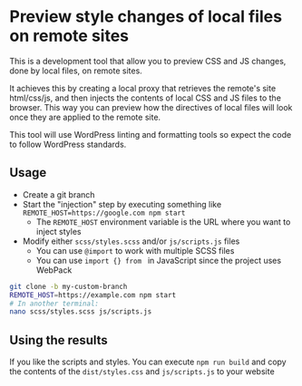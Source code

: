 # Preview style changes of local files on remote sites

This is a development tool that allow you to preview CSS and JS changes, done by local files, on remote sites.

It achieves this by creating a local proxy that retrieves the remote's site html/css/js, and then injects the contents of local CSS and JS files to the browser. This way you can preview how the directives of local files will look once they are applied to the remote site.

This tool will use WordPress linting and formatting tools so expect the code to follow WordPress standards.

## Usage

-   Create a git branch
-   Start the "injection" step by executing something like `REMOTE_HOST=https://google.com npm start`
    - The `REMOTE_HOST` environment variable is the URL where you want to inject styles
-   Modify either `scss/styles.scss` and/or `js/scripts.js` files
    -   You can use `@import` to work with multiple SCSS files
    -   You can use `import {} from ` in JavaScript since the project uses WebPack

```bash
git clone -b my-custom-branch
REMOTE_HOST=https://example.com npm start
# In another terminal:
nano scss/styles.scss js/scripts.js
```

## Using the results

If you like the scripts and styles. You can execute `npm run build` and copy the contents of the `dist/styles.css` and `js/scripts.js` to your website
